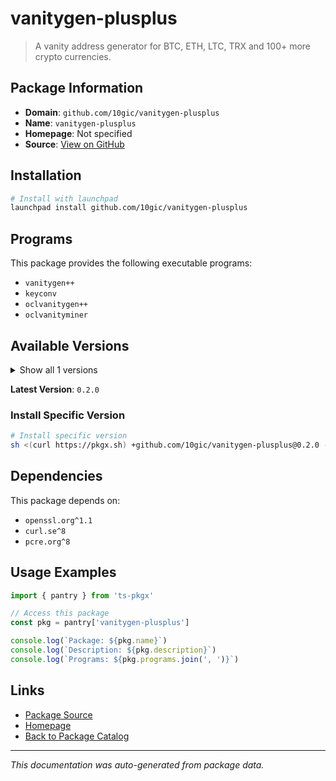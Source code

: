 # vanitygen-plusplus

> A vanity address generator for BTC, ETH, LTC, TRX and 100+ more crypto currencies.

## Package Information

- **Domain**: `github.com/10gic/vanitygen-plusplus`
- **Name**: `vanitygen-plusplus`
- **Homepage**: Not specified
- **Source**: [View on GitHub](https://github.com/pkgxdev/pantry/tree/main/projects/github.com/10gic/vanitygen-plusplus/package.yml)

## Installation

```bash
# Install with launchpad
launchpad install github.com/10gic/vanitygen-plusplus
```

## Programs

This package provides the following executable programs:

- `vanitygen++`
- `keyconv`
- `oclvanitygen++`
- `oclvanityminer`

## Available Versions

<details>
<summary>Show all 1 versions</summary>

- `0.2.0`

</details>

**Latest Version**: `0.2.0`

### Install Specific Version

```bash
# Install specific version
sh <(curl https://pkgx.sh) +github.com/10gic/vanitygen-plusplus@0.2.0 -- $SHELL -i
```

## Dependencies

This package depends on:

- `openssl.org^1.1`
- `curl.se^8`
- `pcre.org^8`

## Usage Examples

```typescript
import { pantry } from 'ts-pkgx'

// Access this package
const pkg = pantry['vanitygen-plusplus']

console.log(`Package: ${pkg.name}`)
console.log(`Description: ${pkg.description}`)
console.log(`Programs: ${pkg.programs.join(', ')}`)
```

## Links

- [Package Source](https://github.com/pkgxdev/pantry/tree/main/projects/github.com/10gic/vanitygen-plusplus/package.yml)
- [Homepage](#)
- [Back to Package Catalog](../../../package-catalog.md)

---

*This documentation was auto-generated from package data.*
